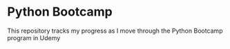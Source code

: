 # Python Bootcamp

This repository tracks my progress as I move through the Python Bootcamp program in Udemy